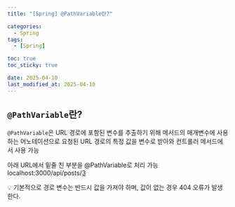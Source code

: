 ```yaml
---
title: "[Spring] @PathVariable란?"

categories:
  - Spring
tags:
  - [Spring]

toc: true
toc_sticky: true

date: 2025-04-10
last_modified_at: 2025-04-10
---
```


## `@PathVariable`란?
`@PathVariable`은 URL 경로에 포함된 변수를 추출하기 위해 메서드의 매개변수에 사용하는 어노테이션으로 요청된 URL 경로의 특정 값을 변수로 받아와 컨트롤러 메서드에서 사용 가능  

아래 URL에서 밑줄 친 부분을 @PathVariable로 처리 가능  
localhost:3000/api/posts/<U>3</U>  


💡 기본적으로 경로 변수는 반드시 값을 가져야 하며, 값이 없는 경우 404 오류가 발생한다.